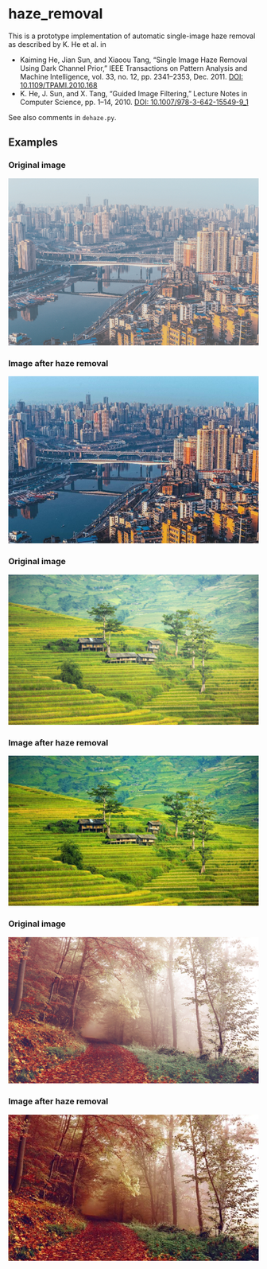 # haze_removal

This is a prototype implementation of automatic single-image haze removal as described by K. He et al. in

* Kaiming He, Jian Sun, and Xiaoou Tang, “Single Image Haze Removal Using Dark Channel Prior,” IEEE Transactions on Pattern Analysis and Machine Intelligence, vol. 33, no. 12, pp. 2341–2353, Dec. 2011. [DOI: 10.1109/TPAMI.2010.168](http://dx.doi.org/10.1109/TPAMI.2010.168)
* K. He, J. Sun, and X. Tang, “Guided Image Filtering,” Lecture Notes in Computer Science, pp. 1–14, 2010. [DOI: 10.1007/978-3-642-15549-9_1](http://dx.doi.org/10.1007/978-3-642-15549-9_1)

See also comments in `dehaze.py`.

## Examples

### Original image

![original image](https://raw.githubusercontent.com/rabauke/haze_removal/master/images/city.jpg)

### Image after haze removal

![image after haze removal](https://raw.githubusercontent.com/rabauke/haze_removal/master/images/city_haze_free.jpg)

### Original image

![original image](https://raw.githubusercontent.com/rabauke/haze_removal/master/images/landscape.jpg)

### Image after haze removal

![image after haze removal](https://raw.githubusercontent.com/rabauke/haze_removal/master/images/landscape_haze_free.jpg)

### Original image

![original image](https://raw.githubusercontent.com/rabauke/haze_removal/master/images/forrest.jpg)

### Image after haze removal

![image after haze removal](https://raw.githubusercontent.com/rabauke/haze_removal/master/images/forrest_haze_free.jpg)
